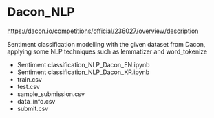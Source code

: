# Dacon_NLP

https://dacon.io/competitions/official/236027/overview/description

Sentiment classification modelling with the given dataset from Dacon, applying some NLP techniques such as lemmatizer and word_tokenize

- Sentiment classification_NLP_Dacon_EN.ipynb
- Sentiment classification_NLP_Dacon_KR.ipynb
- train.csv
- test.csv
- sample_submission.csv
- data_info.csv
- submit.csv
